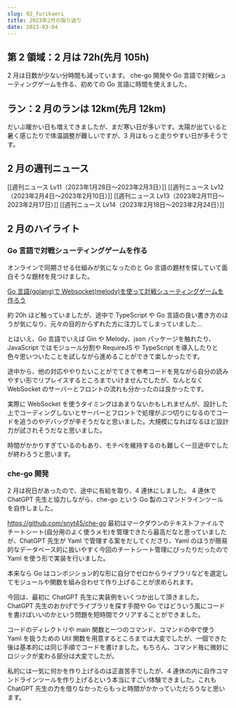 ```yaml
---
slug: 02_furikaeri
title: 2023年2月の振り返り
date: 2023-03-04
---
```


## 第 2 領域：2 月は 72h(先月 105h)

2 月は日数が少ない分時間も減っています。
che-go 開発や Go 言語で対戦シューティングゲームを作る、初めての Go 言語に時間を使えました。

## ラン：2 月のランは 12km(先月 12km)

だいぶ暖かい日も増えてきましたが、まだ寒い日が多いです。太陽が出ていると暑く感じたりで体温調整が難しいですが、3 月はもっと走りやすい日が多そうです。

## 2 月の週刊ニュース

[[週刊ニュース Lv11（2023年1月28日～2023年2月3日）]]
[[週刊ニュース Lv12（2023年2月4日～2023年2月10日）]]
[[週刊ニュース Lv13（2023年2月11日～2023年2月17日）]]
[[週刊ニュース Lv14（2023年2月18日～2023年2月24日）]]

## 2 月のハイライト

### Go 言語で対戦シューティングゲームを作る

オンラインで同期させる仕組みが気になったのと Go 言語の題材を探していて面白そうな題材を見つけました。

[Go 言語(golang)で Websocket(melody)を使って対戦シューティングゲームを作ろう](https://qiita.com/tashxii/items/75b99c32b024a1c06eb7)

約 20h ほど触っていましたが、途中で TypeScript や Go 言語の良い書き方のほうが気になり、元々の目的からずれた方に注力してしまっていました…

とはいえ、Go 言語でいえば Gin や Melody、json パッケージを触れたり、JavaScript ではモジュール分割や RequireJS や TypeScript を導入したりと色々思いついたことを試しながら進めることができて楽しかったです。

途中から、他の対応ややりたいことがでてきて参考コードを見ながら自分の読みやすい形でリプレイスするところまでいけませんでしたが、なんとなく WebSocket のサーバーとフロントの流れも分かったのは良かったです。

実際に WebSocket を使うタイミングはあまりないかもしれませんが、設計した上でコーディングしないとサーバーとフロントで処理がぶつ切りになるのでコードを追うのやデバッグが辛そうだなと思いました。大規模になればなるほど設計力が試されそうだなと思いました。

時間がかかりすぎているのもあり、モチベを維持するのも難しく一旦途中でしたが終わろうと思います。

### che-go 開発

2 月は祝日があったので、途中に有給を取り、4 連休にしました。
4 連休で ChatGPT 先生と協力しながら、che-go という Go 製のコマンドラインツールを自作しました。

https://github.com/snyt45/che-go
最初はマークダウンのテキストファイルでチートシート(自分用のよく使うメモ)を管理できたら最高だなと思っていましたが、ChatGPT 先生が Yaml で管理する案をだしてくださり、Yaml のほうが簡易的なデータベース的に扱いやすく今回のチートシート管理にぴったりだったので Yaml を使う形で実装を行いました。

本来なら Go はコンポジション的な形に自分でゼロからライブラリなどを選定してモジュールや関数を組み合わせて作り上げることが求められます。

今回は、最初に ChatGPT 先生に実装例をいくつか出して頂きました。ChatGPT 先生のおかげでライブラリを探す手間や Go ではどういう風にコードを書けばいいのかという問題を短時間でクリアすることができました。

コードのディレクトリや main 関数と一つのコマンド、コマンドの中で使う Yaml を扱うための Util 関数を用意するところまでは大変でしたが、一個できた後は基本的には同じ手順でコードを書けました。もちろん、コマンド毎に微妙にロジックが変わる部分は大変でしたが。

私的には一気に何かを作り上げるのは正直苦手でしたが、4 連休の内に自作コマンドラインツールを作り上げるという本当にすごい体験できました。これも ChatGPT 先生の力を借りなかったらもっと時間がかかっていただろうなと思います。
